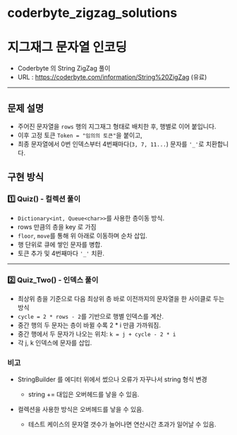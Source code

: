 # coderbyte_zigzag_solutions
# 지그재그 문자열 인코딩

- Coderbyte 의 String ZigZag 풀이
- URL : https://coderbyte.com/information/String%20ZigZag (유료)

---

## 문제 설명

- 주어진 문자열을 `rows` 행의 지그재그 형태로 배치한 후, 행별로 이어 붙입니다.
- 이후 고정 토큰 `Token = "임의의 토큰"`을 붙이고,
- 최종 문자열에서 0번 인덱스부터 4번째마다(`3, 7, 11...`) 문자를 `'_'`로 치환합니다.


## 구현 방식

### 1️⃣ Quiz() - 컬렉션 풀이

- `Dictionary<int, Queue<char>>`를 사용한 층이동 방식.
- rows 만큼의 층을 key 로 가짐
- `floor`, `move`를 통해 위 아래로 이동하며 순차 삽입.
- 행 단위로 큐에 쌓인 문자를 병합.
- 토큰 추가 및 4번째마다 `'_'` 치환.

---

### 2️⃣ Quiz_Two() - 인덱스 풀이

- 최상위 층을 기준으로 다음 최상위 층 바로 이전까지의 문자열을 한 사이클로 두는 방식
- `cycle = 2 * rows - 2`를 기반으로 행별 인덱스를 계산.
- 중간 행의 두 문자는 층이 바뀔 수록 2 * i 만큼 가까워짐.
- 중간 행에서 두 문자가 나오는 위치: `k = j + cycle - 2 * i`
- 각 j, k 인덱스에 문자를 삽입.


### 비고
- StringBuilder 를 에디터 위에서 썼으나 오류가 자꾸나서 string 형식 변경
  - string += 대입은 오버헤드를 낳을 수 있음.
 
- 컬렉션을 사용한 방식은 오버헤드를 낳을 수 있음.
  - 테스트 케이스의 문자열 갯수가 늘어나면 연산시간 초과가 일어날 수 있음. 
